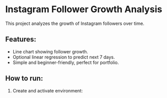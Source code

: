 # Instagram Follower Growth Analysis

This project analyzes the growth of Instagram followers over time. 

## Features:
- Line chart showing follower growth.
- Optional linear regression to predict next 7 days.
- Simple and beginner-friendly, perfect for portfolio.

## How to run:
1. Create and activate environment:
